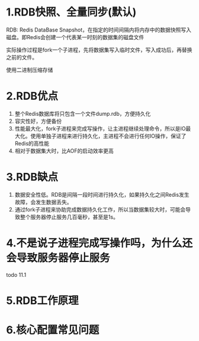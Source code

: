 # 1.RDB快照、全量同步(默认)

RDB: Redis DataBase Snapshot，在指定的时间间隔内将内存中的数据快照写入磁盘。即Redis会创建一个代表某一时刻的数据集的磁盘文件       

实际操作过程是fork一个子进程，先将数据集写入临时文件，写入成功后，再替换之前的文件。        

使用二进制压缩存储

# 2.RDB优点
1. 整个Redis数据库将只包含一个文件dump.rdb，方便持久化  
2. 容灾性好，方便备份
3. 性能最大化，fork子进程来完成写操作，让主进程继续处理命令，所以是IO最大化。使用单独子进程来进行持久化，主进程不会进行任何IO操作，保证了Redis的高性能
4. 相对于数据集大时，比AOF的启动效率更高

# 3.RDB缺点
1. 数据安全性低。RDB是间隔一段时间进行持久化，如果持久化之间Redis发生故障，会发生数据丢失。
2. 通过fork子进程来协助完成数据持久化工作，所以当数据集较大时，可能会导致整个服务器停止服务几百毫秒，甚至是1s。

# 4.不是说子进程完成写操作吗，为什么还会导致服务器停止服务
todo 11.1

# 5.RDB工作原理

# 6.核心配置常见问题
